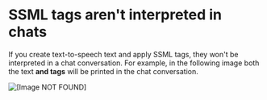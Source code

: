 # SSML tags aren't interpreted in chats<a name="chat-and-ssml-tags"></a>

If you create text\-to\-speech text and apply SSML tags, they won't be interpreted in a chat conversation\. For example, in the following image both the text **and tags** will be printed in the chat conversation\. 

![\[Image NOT FOUND\]](http://docs.aws.amazon.com/connect/latest/adminguide/images/ssml-tags-in-prompt.png)